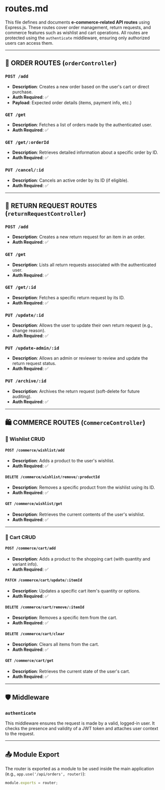 # routes.md

This file defines and documents **e-commerce-related API routes** using Express.js. These routes cover order management, return requests, and commerce features such as wishlist and cart operations. All routes are protected using the `authenticate` middleware, ensuring only authorized users can access them.

---

## 🛒 ORDER ROUTES (`orderController`)

### `POST /add`
- **Description**: Creates a new order based on the user's cart or direct purchase.
- **Auth Required**: ✅
- **Payload**: Expected order details (items, payment info, etc.)

### `GET /get`
- **Description**: Fetches a list of orders made by the authenticated user.
- **Auth Required**: ✅

### `GET /get/:orderId`
- **Description**: Retrieves detailed information about a specific order by ID.
- **Auth Required**: ✅

### `PUT /cancel/:id`
- **Description**: Cancels an active order by its ID (if eligible).
- **Auth Required**: ✅

---

## 🔁 RETURN REQUEST ROUTES (`returnRequestController`)

### `POST /add`
- **Description**: Creates a new return request for an item in an order.
- **Auth Required**: ✅

### `GET /get`
- **Description**: Lists all return requests associated with the authenticated user.
- **Auth Required**: ✅

### `GET /get/:id`
- **Description**: Fetches a specific return request by its ID.
- **Auth Required**: ✅

### `PUT /update/:id`
- **Description**: Allows the user to update their own return request (e.g., change reason).
- **Auth Required**: ✅

### `PUT /update-admin/:id`
- **Description**: Allows an admin or reviewer to review and update the return request status.
- **Auth Required**: ✅

### `PUT /archive/:id`
- **Description**: Archives the return request (soft-delete for future auditing).
- **Auth Required**: ✅

---

## 🛍️ COMMERCE ROUTES (`CommerceController`)

### 📌 Wishlist CRUD

#### `POST /commerce/wishlist/add`
- **Description**: Adds a product to the user's wishlist.
- **Auth Required**: ✅

#### `DELETE /commerce/wishlist/remove/:productId`
- **Description**: Removes a specific product from the wishlist using its ID.
- **Auth Required**: ✅

#### `GET /commerce/wishlist/get`
- **Description**: Retrieves the current contents of the user's wishlist.
- **Auth Required**: ✅

---

### 🛒 Cart CRUD

#### `POST /commerce/cart/add`
- **Description**: Adds a product to the shopping cart (with quantity and variant info).
- **Auth Required**: ✅

#### `PATCH /commerce/cart/update/:itemId`
- **Description**: Updates a specific cart item's quantity or options.
- **Auth Required**: ✅

#### `DELETE /commerce/cart/remove/:itemId`
- **Description**: Removes a specific item from the cart.
- **Auth Required**: ✅

#### `DELETE /commerce/cart/clear`
- **Description**: Clears all items from the cart.
- **Auth Required**: ✅

#### `GET /commerce/cart/get`
- **Description**: Retrieves the current state of the user's cart.
- **Auth Required**: ✅

---

## 🛡️ Middleware

### `authenticate`
This middleware ensures the request is made by a valid, logged-in user. It checks the presence and validity of a JWT token and attaches user context to the request.

---

## 📤 Module Export

The router is exported as a module to be used inside the main application (e.g., `app.use('/api/orders', router)`):
```js
module.exports = router;
